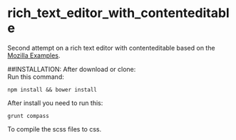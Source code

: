 rich_text_editor_with_contenteditable
=====================================

Second attempt on a rich text editor with contenteditable based on the [Mozilla Examples](https://developer.mozilla.org/en/docs/Rich-Text_Editing_in_Mozilla).

##INSTALLATION:
After download or clone:  
Run this command:

    npm install && bower install
After install you need to run this:

    grunt compass
To compile the scss files to css.
